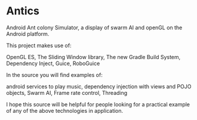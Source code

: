Antics
======

Android Ant colony Simulator, a display of swarm AI and openGL on the Android platform.


This project makes use of:

OpenGL ES,
The Sliding Window library,
The new Gradle Build System,
Dependency Inject, Guice, RoboGuice

In the source you will find examples of:

android services to play music,
dependency injection with views and POJO objects,
Swarm AI,
Frame rate control,
Threading

I hope this source will be helpful for people looking for a practical example of any of the above technologies in application.
